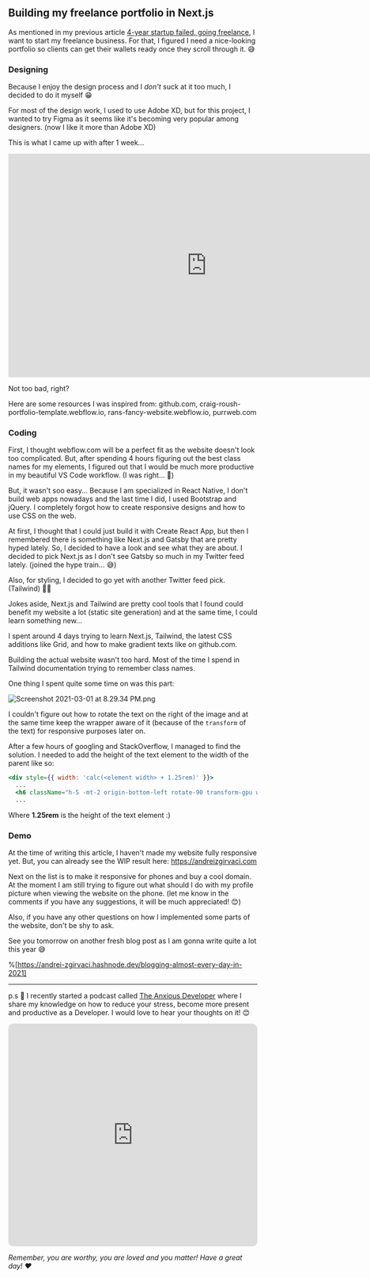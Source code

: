 ## Building my freelance portfolio in Next.js

As mentioned in my previous article [4-year startup failed, going freelance](https://andrei-zgirvaci.hashnode.dev/4-year-startup-failed-going-freelance), I want to start my freelance business. For that, I figured I need a nice-looking portfolio so clients can get their wallets ready once they scroll through it. 😅

### Designing

Because I enjoy the design process and I *don't* suck at it too much, I decided to do it myself 😁

For most of the design work, I used to use Adobe XD, but for this project, I wanted to try Figma as it seems like it's becoming very popular among designers. (now I like it more than Adobe XD)

This is what I came up with after 1 week...

<iframe style="border: 1px solid rgba(0, 0, 0, 0.1);" width="800" height="450" src="https://www.figma.com/embed?embed_host=share&url=https%3A%2F%2Fwww.figma.com%2Ffile%2FgllcMcB8ZFtdrTTdR1SriO%2FPortfolio%3Fnode-id%3D1%253A3" allowfullscreen></iframe>

Not too bad, right?

Here are some resources I was inspired from:
github.com, craig-roush-portfolio-template.webflow.io, rans-fancy-website.webflow.io, purrweb.com

### Coding

First, I thought webflow.com will be a perfect fit as the website doesn't look too complicated. But, after spending 4 hours figuring out the best class names for my elements, I figured out that I would be much more productive in my beautiful VS Code workflow. (I was right... 🤫)

But, it wasn't soo easy... Because I am specialized in React Native, I don't build web apps nowadays and the last time I did, I used Bootstrap and jQuery. I completely forgot how to create responsive designs and how to use CSS on the web.

At first, I thought that I could just build it with Create React App, but then I remembered there is something like Next.js and Gatsby that are pretty hyped lately. So, I decided to have a look and see what they are about. I decided to pick Next.js as I don't see Gatsby so much in my Twitter feed lately. (joined the hype train... 😅) 

Also, for styling, I decided to go yet with another Twitter feed pick. (Tailwind) 🤷‍♂️

Jokes aside, Next.js and Tailwind are pretty cool tools that I found could benefit my website a lot (static site generation) and at the same time, I could learn something new...

I spent around 4 days trying to learn Next.js, Tailwind, the latest CSS additions like Grid, and how to make gradient texts like on github.com.

Building the actual website wasn't too hard. Most of the time I spend in Tailwind documentation trying to remember class names.

One thing I spent quite some time on was this part:

![Screenshot 2021-03-01 at 8.29.34 PM.png](https://cdn.hashnode.com/res/hashnode/image/upload/v1614601780201/jislCxqsT.png)

I couldn't figure out how to rotate the text on the right of the image and at the same time keep the wrapper aware of it (because of the `transform` of the text) for responsive purposes later on.

After a few hours of googling and StackOverflow, I managed to find the solution. I needed to add the height of the text element to the width of the parent like so:

```jsx
<div style={{ width: 'calc(<element width> + 1.25rem)' }}>
  ...
  <h6 className="h-5 -mt-2 origin-bottom-left rotate-90 transform-gpu whitespace-nowrap ...">...</h6>
  ...
```

Where **1.25rem** is the height of the text element :)

### Demo

At the time of writing this article, I haven't made my website fully responsive yet. But, you can already see the WIP result here: https://andreizgirvaci.com

Next on the list is to make it responsive for phones and buy a cool domain. At the moment I am still trying to figure out what should I do with my profile picture when viewing the website on the phone. (let me know in the comments if you have any suggestions, it will be much appreciated! 😊)

Also, if you have any other questions on how I implemented some parts of the website, don't be shy to ask.

See you tomorrow on another fresh blog post as I am gonna write quite a lot this year 😅

%[https://andrei-zgirvaci.hashnode.dev/blogging-almost-every-day-in-2021]

---

p.s 🤫 I recently started a podcast called [The Anxious Developer](https://apple.co/39yOnvz) where I share my knowledge on how to reduce your stress, become more present and productive as a Developer. I would love to hear your thoughts on it! 😊

<iframe src="https://embed.podcasts.apple.com/us/podcast/the-anxious-developer/id1538448864?itsct=podcast_box&amp;itscg=30200&amp;theme=light" height="450px" frameborder="0" sandbox="allow-forms allow-popups allow-same-origin allow-scripts allow-top-navigation-by-user-activation" allow="autoplay *; encrypted-media *;" style="width: 100%; overflow: hidden; border-radius: 10px; background: transparent;"></iframe>

*Remember, you are worthy, you are loved and you matter! Have a great day! ❤️*